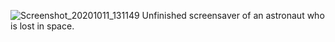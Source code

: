 ![Screenshot_20201011_131149](https://user-images.githubusercontent.com/57041076/95677423-be0e4080-0bc5-11eb-8eed-a55ba473a0fa.png)
Unfinished screensaver of an astronaut who is lost in space.
